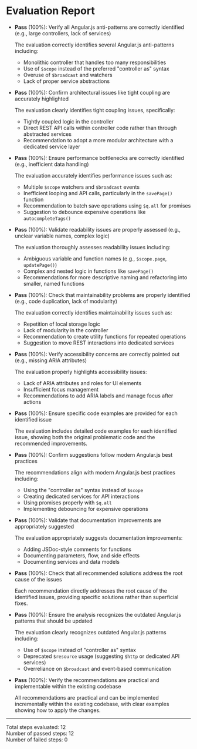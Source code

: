 # Evaluation Report

- **Pass** (100%): Verify all Angular.js anti-patterns are correctly identified (e.g., large controllers, lack of services)
  
  The evaluation correctly identifies several Angular.js anti-patterns including:
  - Monolithic controller that handles too many responsibilities
  - Use of `$scope` instead of the preferred "controller as" syntax
  - Overuse of `$broadcast` and watchers
  - Lack of proper service abstractions

- **Pass** (100%): Confirm architectural issues like tight coupling are accurately highlighted
  
  The evaluation clearly identifies tight coupling issues, specifically:
  - Tightly coupled logic in the controller
  - Direct REST API calls within controller code rather than through abstracted services
  - Recommendation to adopt a more modular architecture with a dedicated service layer

- **Pass** (100%): Ensure performance bottlenecks are correctly identified (e.g., inefficient data handling)
  
  The evaluation accurately identifies performance issues such as:
  - Multiple `$scope` watchers and `$broadcast` events
  - Inefficient looping and API calls, particularly in the `savePage()` function
  - Recommendation to batch save operations using `$q.all` for promises
  - Suggestion to debounce expensive operations like `autocompleteTags()`

- **Pass** (100%): Validate readability issues are properly assessed (e.g., unclear variable names, complex logic)
  
  The evaluation thoroughly assesses readability issues including:
  - Ambiguous variable and function names (e.g., `$scope.page`, `updatePage()`)
  - Complex and nested logic in functions like `savePage()`
  - Recommendations for more descriptive naming and refactoring into smaller, named functions

- **Pass** (100%): Check that maintainability problems are properly identified (e.g., code duplication, lack of modularity)
  
  The evaluation correctly identifies maintainability issues such as:
  - Repetition of local storage logic
  - Lack of modularity in the controller
  - Recommendation to create utility functions for repeated operations
  - Suggestion to move REST interactions into dedicated services

- **Pass** (100%): Verify accessibility concerns are correctly pointed out (e.g., missing ARIA attributes)
  
  The evaluation properly highlights accessibility issues:
  - Lack of ARIA attributes and roles for UI elements
  - Insufficient focus management
  - Recommendations to add ARIA labels and manage focus after actions

- **Pass** (100%): Ensure specific code examples are provided for each identified issue
  
  The evaluation includes detailed code examples for each identified issue, showing both the original problematic code and the recommended improvements.

- **Pass** (100%): Confirm suggestions follow modern Angular.js best practices
  
  The recommendations align with modern Angular.js best practices including:
  - Using the "controller as" syntax instead of `$scope`
  - Creating dedicated services for API interactions
  - Using promises properly with `$q.all`
  - Implementing debouncing for expensive operations

- **Pass** (100%): Validate that documentation improvements are appropriately suggested
  
  The evaluation appropriately suggests documentation improvements:
  - Adding JSDoc-style comments for functions
  - Documenting parameters, flow, and side effects
  - Documenting services and data models

- **Pass** (100%): Check that all recommended solutions address the root cause of the issues
  
  Each recommendation directly addresses the root cause of the identified issues, providing specific solutions rather than superficial fixes.

- **Pass** (100%): Ensure the analysis recognizes the outdated Angular.js patterns that should be updated
  
  The evaluation clearly recognizes outdated Angular.js patterns including:
  - Use of `$scope` instead of "controller as" syntax
  - Deprecated `$resource` usage (suggesting `$http` or dedicated API services)
  - Overreliance on `$broadcast` and event-based communication

- **Pass** (100%): Verify the recommendations are practical and implementable within the existing codebase
  
  All recommendations are practical and can be implemented incrementally within the existing codebase, with clear examples showing how to apply the changes.

---

Total steps evaluated: 12  
Number of passed steps: 12  
Number of failed steps: 0